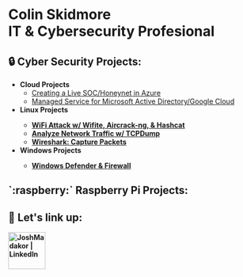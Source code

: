<h1>Colin Skidmore <br/> IT & Cybersecurity Profesional</a>

<h2> 🔒 Cyber Security Projects:</h2>

- <b>Cloud Projects</b>
  - [Creating a Live SOC/Honeynet in Azure](https://github.com/colskid/Cloud-SOC) <br>
  - [Managed Service for Microsoft Active Directory/Google Cloud](https://github.com/colskid/Managed-Service-MS-AD)
- <b>Linux Projects<b>
  - [WiFi Attack w/ Wifite, Aircrack-ng, & Hashcat](https://github.com/colskid/Wifi-Attack)
  - [Analyze Network Traffic w/ TCPDump](https://github.com/colskid/Analyze-TCPDump-Traffic)
  - [Wireshark: Capture Packets](https://github.com/colskid/Wireshark-Capture-Packets)
- <b>Windows Projects<b>
  - [Windows Defender & Firewall](https://github.com/colskid/Windows-Defender-and-Firewall)
    
<h2> `:raspberry:` Raspberry Pi Projects:</h2>

<h2> 🔗 Let's link up:</h2>


[<img align="left" alt="JoshMadakor | LinkedIn" width="75px" src="https://i.imgur.com/tJYr2gt.png" />][linkedin]

[linkedin]: https://linkedin.com/in/colin-skidmore

